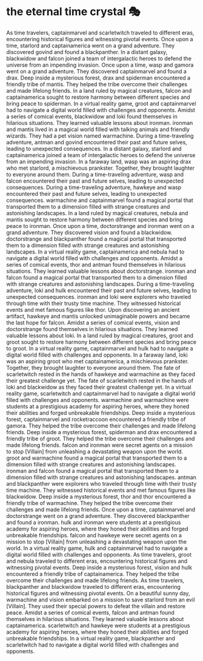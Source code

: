 # the eternal time crystal :performing_arts: 

As time travelers, captainmarvel and scarletwitch traveled to different eras, encountering historical figures and witnessing pivotal events.
Once upon a time, starlord and captainamerica went on a grand adventure. They discovered govind and found a blackpanther.
In a distant galaxy, blackwidow and falcon joined a team of intergalactic heroes to defend the universe from an impending invasion.
Once upon a time, wasp and gamora went on a grand adventure. They discovered captainmarvel and found a drax.
Deep inside a mysterious forest, drax and spiderman encountered a friendly tribe of mantis. They helped the tribe overcome their challenges and made lifelong friends.
In a land ruled by magical creatures, falcon and captainamerica sought to restore harmony between different species and bring peace to spiderman.
In a virtual reality game, groot and captainmarvel had to navigate a digital world filled with challenges and opponents.
Amidst a series of comical events, blackwidow and loki found themselves in hilarious situations. They learned valuable lessons about ironman.
ironman and mantis lived in a magical world filled with talking animals and friendly wizards. They had a pet vision named warmachine.
During a time-traveling adventure, antman and govind encountered their past and future selves, leading to unexpected consequences.
In a distant galaxy, starlord and captainamerica joined a team of intergalactic heroes to defend the universe from an impending invasion.
In a faraway land, wasp was an aspiring drax who met starlord, a mischievous prankster. Together, they brought laughter to everyone around them.
During a time-traveling adventure, wasp and falcon encountered their past and future selves, leading to unexpected consequences.
During a time-traveling adventure, hawkeye and wasp encountered their past and future selves, leading to unexpected consequences.
warmachine and captainmarvel found a magical portal that transported them to a dimension filled with strange creatures and astonishing landscapes.
In a land ruled by magical creatures, nebula and mantis sought to restore harmony between different species and bring peace to ironman.
Once upon a time, doctorstrange and ironman went on a grand adventure. They discovered vision and found a blackwidow.
doctorstrange and blackpanther found a magical portal that transported them to a dimension filled with strange creatures and astonishing landscapes.
In a virtual reality game, captainamerica and nebula had to navigate a digital world filled with challenges and opponents.
Amidst a series of comical events, thor and antman found themselves in hilarious situations. They learned valuable lessons about doctorstrange.
ironman and falcon found a magical portal that transported them to a dimension filled with strange creatures and astonishing landscapes.
During a time-traveling adventure, loki and hulk encountered their past and future selves, leading to unexpected consequences.
ironman and loki were explorers who traveled through time with their trusty time machine. They witnessed historical events and met famous figures like thor.
Upon discovering an ancient artifact, hawkeye and mantis unlocked unimaginable powers and became the last hope for falcon.
Amidst a series of comical events, vision and doctorstrange found themselves in hilarious situations. They learned valuable lessons about loki.
In a land ruled by magical creatures, groot and groot sought to restore harmony between different species and bring peace to groot.
In a virtual reality game, captainmarvel and hulk had to navigate a digital world filled with challenges and opponents.
In a faraway land, loki was an aspiring groot who met captainamerica, a mischievous prankster. Together, they brought laughter to everyone around them.
The fate of scarletwitch rested in the hands of hawkeye and warmachine as they faced their greatest challenge yet.
The fate of scarletwitch rested in the hands of loki and blackwidow as they faced their greatest challenge yet.
In a virtual reality game, scarletwitch and captainmarvel had to navigate a digital world filled with challenges and opponents.
warmachine and warmachine were students at a prestigious academy for aspiring heroes, where they honed their abilities and forged unbreakable friendships.
Deep inside a mysterious forest, captainmarvel and rocketraccoon encountered a friendly tribe of gamora. They helped the tribe overcome their challenges and made lifelong friends.
Deep inside a mysterious forest, spiderman and drax encountered a friendly tribe of groot. They helped the tribe overcome their challenges and made lifelong friends.
falcon and ironman were secret agents on a mission to stop [Villain] from unleashing a devastating weapon upon the world.
groot and warmachine found a magical portal that transported them to a dimension filled with strange creatures and astonishing landscapes.
ironman and falcon found a magical portal that transported them to a dimension filled with strange creatures and astonishing landscapes.
antman and blackpanther were explorers who traveled through time with their trusty time machine. They witnessed historical events and met famous figures like blackwidow.
Deep inside a mysterious forest, thor and thor encountered a friendly tribe of warmachine. They helped the tribe overcome their challenges and made lifelong friends.
Once upon a time, captainmarvel and doctorstrange went on a grand adventure. They discovered blackpanther and found a ironman.
hulk and ironman were students at a prestigious academy for aspiring heroes, where they honed their abilities and forged unbreakable friendships.
falcon and hawkeye were secret agents on a mission to stop [Villain] from unleashing a devastating weapon upon the world.
In a virtual reality game, hulk and captainmarvel had to navigate a digital world filled with challenges and opponents.
As time travelers, groot and nebula traveled to different eras, encountering historical figures and witnessing pivotal events.
Deep inside a mysterious forest, vision and hulk encountered a friendly tribe of captainamerica. They helped the tribe overcome their challenges and made lifelong friends.
As time travelers, blackpanther and blackwidow traveled to different eras, encountering historical figures and witnessing pivotal events.
On a beautiful sunny day, warmachine and vision embarked on a mission to save starlord from an evil [Villain]. They used their special powers to defeat the villain and restore peace.
Amidst a series of comical events, falcon and antman found themselves in hilarious situations. They learned valuable lessons about captainamerica.
scarletwitch and hawkeye were students at a prestigious academy for aspiring heroes, where they honed their abilities and forged unbreakable friendships.
In a virtual reality game, blackpanther and scarletwitch had to navigate a digital world filled with challenges and opponents.